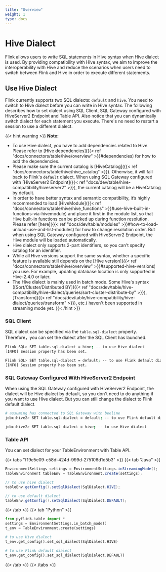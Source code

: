 ```yaml
---
title: "Overview"
weight: 1
type: docs
---
```

<!--
Licensed to the Apache Software Foundation (ASF) under one
or more contributor license agreements.  See the NOTICE file
distributed with this work for additional information
regarding copyright ownership.  The ASF licenses this file
to you under the Apache License, Version 2.0 (the
"License"); you may not use this file except in compliance
with the License.  You may obtain a copy of the License at
  http://www.apache.org/licenses/LICENSE-2.0
Unless required by applicable law or agreed to in writing,
software distributed under the License is distributed on an
"AS IS" BASIS, WITHOUT WARRANTIES OR CONDITIONS OF ANY
KIND, either express or implied.  See the License for the
specific language governing permissions and limitations
under the License.
-->

# Hive Dialect

Flink allows users to write SQL statements in Hive syntax when Hive dialect is used.
By providing compatibility with Hive syntax, we aim to improve the interoperability with Hive and reduce the scenarios when users need to switch between Flink and Hive in order to execute different statements.

## Use Hive Dialect

Flink currently supports two SQL dialects: `default` and `hive`. You need to switch to Hive dialect
before you can write in Hive syntax. The following describes how to set dialect using
SQL Client, SQL Gateway configured with HiveServer2 Endpoint and Table API. Also notice that you can dynamically switch dialect for each
statement you execute. There's no need to restart a session to use a different dialect.

{{< hint warning >}}
**Note:**

- To use Hive dialect, you have to add dependencies related to Hive. Please refer to [Hive dependencies]({{< ref "docs/connectors/table/hive/overview" >}}#dependencies) for how to add the dependencies.
- Please make sure the current catalog is [HiveCatalog]({{< ref "docs/connectors/table/hive/hive_catalog" >}}). Otherwise, it will fall back to Flink's `default` dialect.
  When using SQL Gateway configured with [HiveServer2 Endpoint]({{< ref "docs/dev/table/hive-compatibility/hiveserver2" >}}), the current catalog will be a HiveCatalog by default.
- In order to have better syntax and semantic compatibility, it’s highly recommended to load [HiveModule]({{< ref "docs/connectors/table/hive/hive_functions" >}}#use-hive-built-in-functions-via-hivemodule) and
  place it first in the module list, so that Hive built-in functions can be picked up during function resolution.
  Please refer [here]({{< ref "docs/dev/table/modules" >}}#how-to-load-unload-use-and-list-modules) for how to change resolution order.
  But when using SQL Gateway configured with HiveServer2 Endpoint, the Hive module will be loaded automatically.
- Hive dialect only supports 2-part identifiers, so you can't specify catalog for an identifier.
- While all Hive versions support the same syntax, whether a specific feature is available still depends on the
  [Hive version]({{< ref "docs/connectors/table/hive/overview" >}}#supported-hive-versions) you use. For example, updating database
  location is only supported in Hive-2.4.0 or later.
- The Hive dialect is mainly used in batch mode. Some Hive's syntax ([Sort/Cluster/Distributed BY]({{< ref "docs/dev/table/hive-compatibility/hive-dialect/queries/sort-cluster-distribute-by" >}}), [Transform]({{< ref "docs/dev/table/hive-compatibility/hive-dialect/queries/transform" >}}), etc.)  haven't been supported in streaming mode yet.
{{< /hint >}}

### SQL Client

SQL dialect can be specified via the `table.sql-dialect` property.
Therefore，you can set the dialect after the SQL Client has launched. 

```bash
Flink SQL> SET table.sql-dialect = hive; -- to use Hive dialect
[INFO] Session property has been set.

Flink SQL> SET table.sql-dialect = default; -- to use Flink default dialect
[INFO] Session property has been set.
```

### SQL Gateway Configured With HiveServer2 Endpoint

When using the SQL Gateway configured with HiveServer2 Endpoint, the dialect will be Hive dialect by default, so you don't need to do anything if you want to use Hive dialect. But you can still
change the dialect to Flink default dialect.

```bash
# assuming has connected to SQL Gateway with beeline
jdbc:hive2> SET table.sql-dialect = default; -- to use Flink default dialect

jdbc:hive2> SET table.sql-dialect = hive; -- to use Hive dialect
```

### Table API

You can set dialect for your TableEnvironment with Table API.

{{< tabs "f19e5e09-c58d-424d-999d-275106d1d5b3" >}}
{{< tab "Java" >}}
```java
EnvironmentSettings settings = EnvironmentSettings.inStreamingMode();
TableEnvironment tableEnv = TableEnvironment.create(settings);

// to use hive dialect
tableEnv.getConfig().setSqlDialect(SqlDialect.HIVE);

// to use default dialect
tableEnv.getConfig().setSqlDialect(SqlDialect.DEFAULT);
```
{{< /tab >}}
{{< tab "Python" >}}
```python
from pyflink.table import *
settings = EnvironmentSettings.in_batch_mode()
t_env = TableEnvironment.create(settings)

# to use Hive dialect
t_env.get_config().set_sql_dialect(SqlDialect.HIVE)

# to use Flink default dialect
t_env.get_config().set_sql_dialect(SqlDialect.DEFAULT)
```
{{< /tab >}}
{{< /tabs >}}
